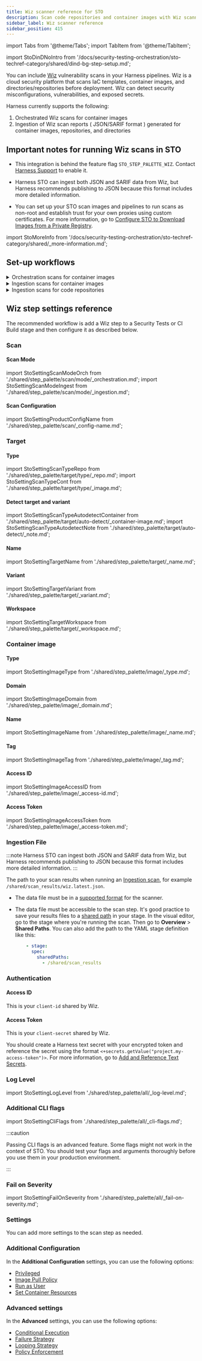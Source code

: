 ```yaml
---
title: Wiz scanner reference for STO
description: Scan code repositories and container images with Wiz scanner.
sidebar_label: Wiz scanner reference
sidebar_position: 415
---
```


import Tabs from '@theme/Tabs';
import TabItem from '@theme/TabItem';

import StoDinDNoIntro from '/docs/security-testing-orchestration/sto-techref-category/shared/dind-bg-step-setup.md';

You can include [Wiz](https://www.wiz.io/) vulnerability scans in your Harness pipelines. Wiz is a cloud security platform that scans IaC templates, container images, and directories/repositories before deployment. Wiz can detect security misconfigurations, vulnerabilities, and exposed secrets.

Harness currently supports the following: 

1. Orchestrated Wiz scans for container images
2. Ingestion of Wiz scan reports ( JSON/SARIF format ) generated for container images, repositories, and directories

## Important notes for running Wiz scans in STO

- This integration is behind the feature flag `STO_STEP_PALETTE_WIZ`. Contact [Harness Support](mailto:support@harness.io) to enable it.  

- Harness STO can ingest both JSON and SARIF data from Wiz, but Harness recommends publishing to JSON because this format includes more detailed information. 

<!--  If you want to add trusted certificates to your scan images at runtime, you need to run the scan step with root access. -->

- You can set up your STO scan images and pipelines to run scans as non-root and establish trust for your own proxies using custom certificates. For more information, go to [Configure STO to Download Images from a Private Registry](/docs/security-testing-orchestration/use-sto/set-up-sto-pipelines/download-images-from-private-registry).


import StoMoreInfo from '/docs/security-testing-orchestration/sto-techref-category/shared/_more-information.md';

<StoMoreInfo />

## Set-up workflows

<details>

<!-- 1 --------------------------------------------------------------------->

<summary>Orchestration scans for container images</summary>

The setup process for Kubernetes and Docker build infrastructures has a few additional steps and requirements. 

<Tabs>
  <TabItem value="h1" label="k8s/Docker" default>
   
   	<br/>

  #### Prerequisites

    - A [Kubernetes](#/docs/continuous-integration/use-ci/set-up-build-infrastructure/k8s-build-infrastructure/set-up-a-kubernetes-cluster-build-infrastructure/) or [Docker](/docs/continuous-integration/use-ci/set-up-build-infrastructure/define-a-docker-build-infrastructure) build infrastructure

	- [Harness text secrets](/docs/platform/secrets/add-use-text-secrets) if your image registry requires an access ID and access token
	
	- [Harness text secrets](/docs/platform/secrets/add-use-text-secrets) for your `client-id` and `client-secret` shared by Wiz 

	<br/>

   #### Add a Docker-in-Docker background step

   This is required for orchestrated image scans on Kubernetes or Docker build infrastructures.

    <StoDinDNoIntro />

	<br/>

   #### Add the Wiz scanner

	Do the following:

	1. Add a CI Build or Security Tests stage to your pipeline.
	2. Add a Wiz step to the stage.

<br/>

   #### Set up the Wiz scanner
	
   ##### Required settings

		1. Scan mode = [Orchestration](#scan-mode)
		2. Target and Variant Detection = [Auto](#detect-target-and-variant)
		3. Container image: 
			1. [Type](#type-1)
			2. [Domain](#domain) — Required only if you're using a registry with a non-standard domain, such as a private registry 
			3. [Name](#name) — for example, `jsmith/myimage`
			4. [Tag](#name) — for example, `latest`
			5. Authentication — Required only if the registry requires authentication:
				1. [Registry access Id](#access-id) as a Harness secret
				2. [Registry access token](#access-token) as a Harness secret. 
		8. Authentication:
			1. [Wiz access ID](#access-id-1) as a Harness secret. This is your `client-id` shared by Wiz.
			2. [Wiz access token](#access-token) as a Harness secret. This is your `client-secret` shared by Wiz.
	
   ##### Optional settings

   - [Fail on Severity](#fail-on-severity) — Stop the pipeline if the scan detects any issues at a specified severity or higher
   - [Log Level](#log-level) — Useful for debugging

  </TabItem>
  <TabItem value="h2" label="Harness Cloud">
    
   <br/>

  #### Prerequisites

	- [Harness text secrets](/docs/platform/secrets/add-use-text-secrets) if your image registry requires an access Id and access token
	
	- [Harness text secrets](/docs/platform/secrets/add-use-text-secrets) for your `client-id` and `client-secret` shared by Wiz

   	<br/>
   #### Add the Wiz scanner

	Do the following:

	1. Add a CI Build or Security Tests stage to your pipeline.
	2. Add a Wiz step to the stage.

   	<br/>
   #### Set up the Wiz scanner
	
   ##### Required settings

		1. Scan mode = [Orchestration](#scan-mode)
		2. Target and Variant Detection = [Auto](#detect-target-and-variant)
		3. Container image: 
			1. [Type](#type-1)
			2. [Domain](#domain) — Required only if you're using a registry with a non-standard domain, such as a private registry 
			3. [Name](#name) — for example, `jsmith/myimage`
			4. [Tag](#name) — for example, `latest`
			5. Authentication — Required only if the registry requires authentication:
				1. [Registry access Id](#access-id) as a Harness secret. 
				2. [Registry access token](#access-token) as a Harness secret. 
		8. Authentication:
			1. [Wiz access ID](#access-id-1) as a Harness secret. This is your `client-id` shared by Wiz.
			2. [Wiz access token](#access-token) as a Harness secret. This is your `client-secret` shared by Wiz.
	
   ##### Optional settings

   - [Fail on Severity](#fail-on-severity) — Stop the pipeline if the scan detects any issues at a specified severity or higher
   - [Log Level](#log-level) — Useful for debugging

  </TabItem>
</Tabs>

</details>

<!-- 2 --------------------------------------------------------------------->

<details>
<summary>Ingestion scans for container images</summary>

:::note

Harness STO can ingest both JSON and SARIF data from Wiz, but Harness recommends publishing to JSON because this format includes more detailed information.

:::

   #### Add a shared path for your scan results

   	1. Add a CI Build or Security Tests stage to your pipeline.
	2. In the stage **Overview**, add a shared path such as `/shared/scan_results`.


   #### Copy scan results to the shared path

   There are two primary workflows to do this:

   - Add a Run step that runs a Wiz scan from the command line and then copies the results to the shared path.
   - Copy results from a Wiz scan that ran outside the pipeline. 

   For more information and examples, go to [Ingestion scans](/docs/security-testing-orchestration/use-sto/orchestrate-and-ingest/ingest-scan-results-into-an-sto-pipeline).

   #### Set up the Wiz scanner

   Add a Wiz step to the stage and set it up as follows.
	
   ##### Required settings

	1. Scan mode = [Ingestion](#scan-mode)
	<!-- 2. [Target type](#type) = `Container Image` -->
	2. [Target name](#name) — Usually the image name, such as `jsmith/myimage`
	2. [Target variant](#name) — Usually the image tag, such as `latest`. 
	   You can also use a [runtime input](/docs/platform/variables-and-expressions/runtime-input-usage) and specify the tag at runtime.
	3. [Ingestion file](#ingestion-file) — For example, `/shared/scan_results/wiz-scan.json`

   ##### Optional settings

   - [Fail on Severity](#fail-on-severity) — Stop the pipeline if the scan detects any issues at a specified severity or higher
   - [Log Level](#log-level) — Useful for debugging

</details>

<!-- 3 --------------------------------------------------------------------->

<details>
<summary>Ingestion scans for code repositories</summary>

:::note

Harness STO can ingest both JSON and SARIF data from Wiz, but Harness recommends publishing to JSON because this format includes more detailed information.

:::

   #### Add a shared path for your scan results

   	1. Add a CI Build or Security Tests stage to your pipeline.
	2. In the stage **Overview**, add a shared path such as `/shared/scan_results`.

   #### Copy scan results to the shared path

   There are two primary workflows to do this:

   - Add a Run step that runs a Wiz scan from the command line and then copies the results to the shared path.
   - Copy results from a Wiz scan that ran outside the pipeline. 

   For more information and examples, go to [Ingestion scans](/docs/security-testing-orchestration/use-sto/orchestrate-and-ingest/ingest-scan-results-into-an-sto-pipeline).



   #### Set up the Wiz scanner

   Add a Wiz step to the stage and set it up as follows.
	
   ##### Required settings

	1. Scan mode = [Ingestion](#scan-mode)
	<!-- 2. [Target type](#type) = `Code Repository` -->
	2. [Target name](#name) — Usually the repo name
	2. [Target variant](#name) — Usually the scanned branch. You can also use a [runtime input](/docs/platform/variables-and-expressions/runtime-input-usage) and specify the branch at runtime.
	3. [Ingestion file](#ingestion-file) — For example, `/shared/scan_results/wiz-scan.json`

   ##### Set the target type in the YAML editor

   :::note 
   
   Currently the Wiz UI does not support setting the target type to **Code Repository**. This will be available shortly. For now, you can set the target type in the YAML editor.

   :::

   1. Select **YAML** (top).
   2. Change the `target : type` from `container` to `repository` as follows:

       ```yaml
		- step:
			type: Wiz
			name: wiz_ingestion
			identifier: wiz_ingestion
			spec:
			  mode: ingestion
			  config: default
			  target:
				type: repository # <----------------
				detection: manual
				name: wiz-repo
				variant: main
	    ```
	3. Save the pipeline and select **Visual**. 

   ##### Optional settings

   - [Fail on Severity](#fail-on-severity) — Stop the pipeline if the scan detects any issues at a specified severity or higher
   - [Log Level](#log-level) — Useful for debugging

</details>

<!-- --------------------------------------------------------------------->

## Wiz step settings reference

The recommended workflow is add a Wiz step to a Security Tests or CI Build stage and then configure it as described below.


### Scan

#### Scan Mode

import StoSettingScanModeOrch from './shared/step_palette/scan/mode/_orchestration.md';
import StoSettingScanModeIngest from './shared/step_palette/scan/mode/_ingestion.md';

<!-- For container images: -->

<StoSettingScanModeOrch /> 
<StoSettingScanModeIngest />

<!-- 
For code repositories:
<StoSettingScanModeIngest />

-->


<a name="scan-config"></a>

#### Scan Configuration

import StoSettingProductConfigName from './shared/step_palette/scan/_config-name.md';

<StoSettingProductConfigName />

### Target


#### Type

import StoSettingScanTypeRepo from './shared/step_palette/target/type/_repo.md';
import StoSettingScanTypeCont from './shared/step_palette/target/type/_image.md';

<StoSettingScanTypeCont />
<StoSettingScanTypeRepo />


#### Detect target and variant 

<!-- import StoSettingScanTypeAutodetectRepo from './shared/step_palette/target/auto-detect/_code-repo.md'; -->
import StoSettingScanTypeAutodetectContainer from './shared/step_palette/target/auto-detect/_container-image.md';
import StoSettingScanTypeAutodetectNote from './shared/step_palette/target/auto-detect/_note.md';

<!-- StoSettingScanTypeAutodetectRepo/ -->
<StoSettingScanTypeAutodetectContainer/>
<StoSettingScanTypeAutodetectNote/>


#### Name 

import StoSettingTargetName from './shared/step_palette/target/_name.md';

<StoSettingTargetName />


#### Variant

import StoSettingTargetVariant from './shared/step_palette/target/_variant.md';

<StoSettingTargetVariant  />


#### Workspace

import StoSettingTargetWorkspace from './shared/step_palette/target/_workspace.md';

<StoSettingTargetWorkspace  />

### Container image


#### Type

import StoSettingImageType from './shared/step_palette/image/_type.md';

<StoSettingImageType />


#### Domain

import StoSettingImageDomain from './shared/step_palette/image/_domain.md';

<StoSettingImageDomain />


#### Name

import StoSettingImageName from './shared/step_palette/image/_name.md';

<StoSettingImageName />


#### Tag

import StoSettingImageTag from './shared/step_palette/image/_tag.md';

<StoSettingImageTag />


#### Access ID

import StoSettingImageAccessID from './shared/step_palette/image/_access-id.md';

<StoSettingImageAccessID />


#### Access Token

import StoSettingImageAccessToken from './shared/step_palette/image/_access-token.md';

<StoSettingImageAccessToken />


### Ingestion File

:::note
Harness STO can ingest both JSON and SARIF data from Wiz, but Harness recommends publishing to JSON because this format includes more detailed information. 
:::

The path to your scan results when running an [Ingestion scan](/docs/security-testing-orchestration/use-sto/orchestrate-and-ingest/ingest-scan-results-into-an-sto-pipeline), for example `/shared/scan_results/wiz.latest.json`.  

- The data file must be in a [supported format](/docs/security-testing-orchestration/sto-techref-category/security-step-settings-reference#supported-ingestion-formats) for the scanner.

- The data file must be accessible to the scan step. It's good practice to save your results files to a [shared path](/docs/continuous-integration/get-started/key-concepts#stages) in your stage. In the visual editor, go to the stage where you're running the scan. Then go to **Overview** > **Shared Paths**. You can also add the path to the YAML stage definition like this:  
  
  ```yaml
      - stage:
        spec:
          sharedPaths:
            - /shared/scan_results
  ``` 


### Authentication

#### Access ID

This is your `client-id` shared by Wiz.

#### Access Token

This is your `client-secret` shared by Wiz.

You should create a Harness text secret with your encrypted token and reference the secret using the format `<+secrets.getValue("project.my-access-token")>`. For more information, go to [Add and Reference Text Secrets](/docs/platform/secrets/add-use-text-secrets).



### Log Level

import StoSettingLogLevel from './shared/step_palette/all/_log-level.md';

<StoSettingLogLevel />


### Additional CLI flags

import StoSettingCliFlags from './shared/step_palette/all/_cli-flags.md';

<StoSettingLogLevel />

:::caution

Passing CLI flags is an advanced feature. Some flags might not work in the context of STO. You should test your flags and arguments thoroughly before you use them in your production environment.  

:::

### Fail on Severity

import StoSettingFailOnSeverity from './shared/step_palette/all/_fail-on-severity.md';

<StoSettingFailOnSeverity />

### Settings

You can add more settings to the scan step as needed. 

### Additional Configuration

In the **Additional Configuration** settings, you can use the following options:

* [Privileged](/docs/continuous-integration/use-ci/manage-dependencies/background-step-settings#privileged)
* [Image Pull Policy](/docs/continuous-integration/use-ci/manage-dependencies/background-step-settings#image-pull-policy)
* [Run as User](/docs/continuous-integration/use-ci/manage-dependencies/background-step-settings#run-as-user)
* [Set Container Resources](/docs/continuous-integration/use-ci/manage-dependencies/background-step-settings#set-container-resources)


### Advanced settings

In the **Advanced** settings, you can use the following options:

* [Conditional Execution](/docs/platform/pipelines/step-skip-condition-settings)
* [Failure Strategy](/docs/platform/pipelines/failure-handling/define-a-failure-strategy-on-stages-and-steps)
* [Looping Strategy](/docs/platform/pipelines/looping-strategies/looping-strategies-matrix-repeat-and-parallelism)
* [Policy Enforcement](/docs/platform/governance/policy-as-code/harness-governance-overview)

